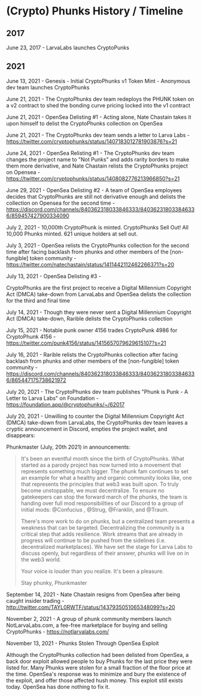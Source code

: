 # (Crypto) Phunks History / Timeline

## 2017

June 23, 2017 - LarvaLabs launches CryptoPunks


## 2021


June 13, 2021 - Genesis - Initial CryptoPhunks v1 Token Mint  -  Anonymous dev team launches CryptoPhunks

June 21, 2021 - The CryptoPhunks dev team redeploys the PHUNK token 
on a v2 contract to shed the bonding curve  pricing locked into the v1 contract


June 21, 2021 - OpenSea Delisting #1  -  Acting alone, Nate Chastain takes it upon himself 
to delist the CryptoPhunks collection on OpenSea


June 21, 2021 - The CryptoPhunks dev team sends a letter to Larva Labs - https://twitter.com/cryptophunks/status/1407183012781903876?s=21


June 24, 2021 - OpenSea Relisting #1 -  The CryptoPhunks dev team changes the project name to "Not Punks" 
and adds rarity borders to make them more derivative, 
and Nate Chastain relists the CryptoPhunks project on Opensea - https://twitter.com/cryptophunks/status/1408082776213966850?s=21



June 29, 2021 - OpenSea Delisting #2  -  A team of OpenSea employees decides that CryptoPhunks 
are still not derivative enough 
and delists the collection on Opensea for the second time - https://discord.com/channels/840362318033846333/840362318033846336/859457427900334090

July 2, 2021 - 10,000th CryptoPhunk is minted. CryptoPhunks Sell Out!
All 10,000 Phunks minted.
621 unique holders at sell out. 


July 3, 2021 - OpenSea relists the CryptoPhunks collection for the second time 
after facing backlash from phunks 
and other members of the [non-fungible] token community -https://twitter.com/natechastain/status/1411442112462266371?s=20



July 13, 2021 - OpenSea Delisting #3 - 

CryptoPhunks are the first project to receive a Digital Millennium Copyright Act (DMCA) take-down 
from LarvaLabs and OpenSea delists the collection for the third and final time

July 14, 2021 - Though they were never sent a Digital Millennium Copyright Act (DMCA) take-down, 
Rarible delists the CryptoPhunks collection



July 15, 2021 - Notable punk owner 4156 trades 
CryptoPunk 4986 for CryptoPhunk 4156 - https://twitter.com/punk4156/status/1415657079629615107?s=21



July 16, 2021 - Rarible relists the CryptoPhunks collection 
after facing backlash from phunks 
and other members of the [non-fungible] token community - https://discord.com/channels/840362318033846333/840362318033846336/865447175738621972

July 20, 2021 - The CryptoPhunks dev team publishes "Phunk is Punk - A Letter to Larva Labs" 
on Foundation - https://foundation.app/@cryptophunks/~/62017

July 20, 2021 - Unwilling to counter the Digital Millennium Copyright Act (DMCA) take-down
from LarvaLabs,  the CryptoPhunks dev team leaves a cryptic announcement in Discord, 
empties the project wallet, and disappears:

Phunkmaster (July, 20th 2021) in announcements:

> It's been an eventful month since the birth of CryptoPhunks. 
> What started as a parody project has now turned into a movement that represents something much bigger.
> The phunk fam continues to set an example for what a healthy and organic community looks like, 
> one that represents the principles that web3 was built upon. 
> To truly become unstoppable, we must decentralize. 
> To ensure no gatekeepers can stop the forward march of the phunks, 
> the team is handing over full mod responsibilities of our Discord to a group of 
> initial mods: @Confucius , @Strug, @Franklin, and @Traum. 
>
> There's more work to do on phunks, but a centralized team presents a weakness that can be targeted.
> Decentralizing the community is a critical step that adds resilience. 
> Work streams that are already in progress will continue to be pushed 
> from the sidelines (i.e. decentralized marketplaces). 
> We have set the stage for Larva Labs to discuss openly, 
> but regardless of their answer, phunks will live on in the web3 world. 
>
> Your voice is louder than you realize. It's been a pleasure.
>
> Stay phunky, Phunkmaster

<!-- source: https://discord.com/channels/840362318033846333/853364785041899520/867075927984570388 
  -->

September 14, 2021 - Nate Chastain resigns from OpenSea 
after being caught insider trading - http://twitter.com/TAYL0RWTF/status/1437935051065348099?s=20

November 2, 2021 - A group of phunk community members launch NotLarvaLabs.com, 
a fee-free marketplace for buying and selling CryptoPhunks - https://notlarvalabs.com/ 


November  13, 2021 - Phunks Stolen Through OpenSea Exploit

Although the CryptoPhunks collection had been delisted from OpenSea, 
a back door exploit allowed people to buy Phunks for the last price they were listed for.
Many Phunks were stolen for a small fraction of the floor price at the time.
OpenSea's response was to minimize and bury the existence of the exploit, 
and offer those affected hush money. This exploit still exists today.
OpenSea has done nothing to fix it.




